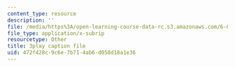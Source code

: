 ```yaml
---
content_type: resource
description: ''
file: /media/https%3A/open-learning-course-data-rc.s3.amazonaws.com/6-004-computation-structures-spring-2017/472f428c9c6e7b714ab6d058d18a1e36_ffgPLOLPCYU.srt
file_type: application/x-subrip
resourcetype: Other
title: 3play caption file
uid: 472f428c-9c6e-7b71-4ab6-d058d18a1e36
---
```

